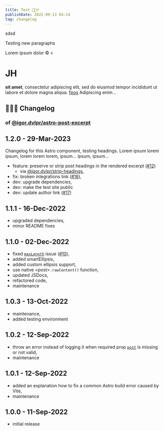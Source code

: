 ```yaml
---
title: Test 🙅🏻‍♂️
publishDate: 2022-09-13 04:14
tag: changelog
---
```


<p>sdsd</p>

Testing
new
paragraphs

Lorem ipsum dolor &copy; &lt; <h1>JH</h1> **sit amet**, consectetur adipiscing elit, sed do eiusmod tempor incididunt ut labore et dolore magna aliqua. [fpos](www.google.com) Adipiscing enim…

## 🤹🏼‍♂️ Changelog

### of [@igor.dvlpr/astro-post-excerpt](https://www.npmjs.com/package/@igor.dvlpr/astro-post-excerpt)

## 1.2.0 - 29-Mar-2023

Changelog for this Astro component, testing headings.
Lorem ipsum lorem ipsum, lorem lorem lorem, ipsum… ipsum, ipsum...

- feature: preserve or strip post headings in the rendered excerpt ([#12](https://github.com/igorskyflyer/npm-astro-post-excerpt/issues/12))
  - via [@igor.dvlpr/strip-headings](https://www.npmjs.com/package/@igor.dvlpr/strip-headings),
- fix: broken integrations link ([#16](https://github.com/igorskyflyer/npm-astro-post-excerpt/issues/16)),
- dev: upgrade dependencies,
- dev: make the test site public
- dev: update author link ([#17](https://github.com/igorskyflyer/npm-astro-post-excerpt/issues/17))

## 1.1.1 - 16-Dec-2022

- upgraded dependencies,
- minor README fixes

## 1.1.0 - 02-Dec-2022

- fixed [`maxLength`](https://github.com/igorskyflyer/npm-astro-post-excerpt#maxlength) issue ([#10](https://github.com/igorskyflyer/npm-astro-post-excerpt/issues/10)),
- added smartEllipsis,
- added custom ellipsis support,
- use native _\<post\>_`.rawContent()` function,
- updated JSDocs,
- refactored code,
- maintenance

## 1.0.3 - 13-Oct-2022

- maintenance,
- added testing environment

## 1.0.2 - 12-Sep-2022

- throw an error instead of logging it when required prop [`post`](https://github.com/igorskyflyer/npm-astro-post-excerpt#post) is missing or not valid,
- maintenance

## 1.0.1 - 12-Sep-2022

- added an explanation how to fix a common Astro build error caused by Vite,
- maintenance

## 1.0.0 - 11-Sep-2022

- initial release
